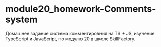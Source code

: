 # module20_homework-Comments-system

Домашнее задание система комментировния на TS + JS, изучение TypeScript и JavaScript, по модулю 20 в школе SkillFactory.
